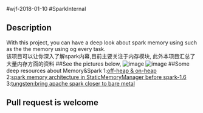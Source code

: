 #wjf-2018-01-10
#SparkInternal
## Description
With this project, you can have a deep look about spark memory using such as the the memory using og every task.</br>
该项目可以让你深入了解spark内幕,目前主要关注于内存模块, 此外本项目汇总了大量内存方面的资料
##See the pictures below,
![image](https://github.com/codlife/sparkInternal/blob/master/resources/pictures/1.png)
![image](https://github.com/codlife/sparkInternal/blob/master/resources/pictures/2.png)
##Some deep resources about Memory&Spark
1:[off-heap & on-heap](http://blog.csdn.net/u010722938/article/details/51558315)</br>
2:[spark memory architecture in StaticMemoryManager before spark-1.6](http://www.cnblogs.com/gaoxing/p/5041806.html)</br>
3:[tungsten:bring apache spark closer to bare metal](https://databricks.com/blog/2015/04/28/project-tungsten-bringing-spark-closer-to-bare-metal.html)
## Pull request is welcome
